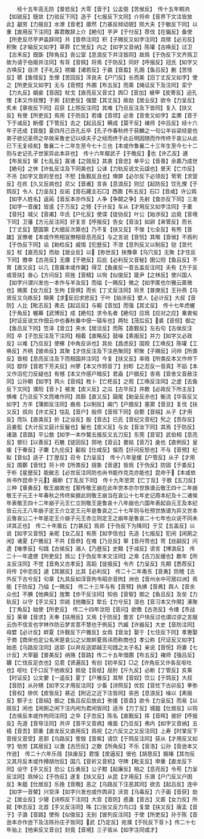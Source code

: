 <!-- { "loadSidebar": true } -->
　　经十五年高无防【普悲反】大雩【音于】公孟彄【苦侯反】　传十五年桐汭【如锐反】旣敛【力验反下同】造于【七报反下文同】介将命【音界下文注皆放此】嚭劳【力报反】水潦【音老】廪然【力甚反倾动貌】陨大夫【于敏反下同】以重【直用反下注同】寡君敢辞上介【絶句】芋尹【于付反】荐伐【在徧反】备使【所吏反尽芋尹盖辞同】共【音恭注同】积【子赐反又如字注同】具殡【必刃反】积聚【才喻反又如字】草莽【亡党反】内之【如字又音纳】陈瓘【古唤反】过卫【古禾反】既斲【陟角反】丧公室【息浪反下并注皆同】故爲【于伪反下文齐爲卫故为请于伯姬并注同】有背【音佩】将焉【于防反】同好【呼报反】冠氏【如字又古唤反】自济【子礼反】禚媚【诸若反】于嬴【音盈】孔圉【鱼吕反】蒯【苦怪反】聩【鱼怪反】生悝【苦回反】浑良夫【户门反】长而美【旧丁丈反又如字】使之【所吏反又如字】无与【音预】外圃【布五反】而乘【绳证反下及注同】栾宁【力丸反】姻妾【音因】杖戈【直亮反又音丈】舆□【音加】被甲【皮寄反】迫孔悝【本又作叔悝】于厠【初吏反】强盟【其丈反】故劫【居业反】欲令【力呈反】炙未【章夜反下同】召获【上照反注同】其难【乃旦反注及下皆同】复入【扶又反】有使【所吏反】焉用【于防反】若燔【音烦】必舍【音舍又如字】盂黡【音于下于减反】断缨【下管反】去之【起吕反】瞒成【莫干反】褚师【中吕反】经十六年子还成【音旋】夏四月己丑孔丘卒【孔子作春秋终于获麟之一句公羊谷梁经是也弟子欲记圣师之卒故采鲁史记以续夫子之经而终于此丘明因随而作传终于哀公从此已下无复经矣】鲁襄二十二年生至今七十三也【本或作鲁襄二十三年生至今七十二则与史记孔子世家异此本非也】　传十六年鄢武子【于晚反】也【许乙反】逋【布吴反】窜【七乱反】寘诸【之豉反】其衷【音忠】单平公【音善】余嘉乃成世【絶句】之休【许虬反注及下同美也】公诔【力轨反说文云諡也】旻天【亡巾反】不吊【如字又音的至也】不憖【鱼觐反且也】俾屏【必尔反下必领反】茕茕【求营反】在疚【久又反病也】尼父【音甫】言丧【息浪反】则愆【起防反】饮孔悝【于鸩反】令人【力呈反】反祏【音石藏主石□】西圃【布五反】石□【音咸】许公爲【如字人姓名】返祏【音反本亦作反】人争【争鬬之争】先射【食亦反下同】三发【如字一音废】皆逺【于万反】之殪【于计反】车从【才用反又如字注同】于橐【音托】城父【音甫】华氏【户化反】使谍【徒协反】叶公【始渉反】边竟【音境下同】卫藩【方元反注同】好复言【呼报反】告女【音汝】如卵【来管反】而长【丁丈反】楚国第【大细反次第也】乃不复【扶又反】不悛【七全反】有熊【音雄】冝僚者【本或作熊相冝僚相音息亮反】与之言说【音恱】其喉【音侯】不爲利【于伪反下同】谄【勑检反】威惕【佗歴反】不泄【息列反又以制反】铠【苦代反】杖【直亮反】而劫【居业反】以【弥世反】抉豫章【乌穴反】无聚【才住反下同】徼幸【古尧反】无餍【于艳反】后庇【必利反又音秘】圉公阳【鱼吕反】不胄【直又反】以几【音冀本或作冀】得艾【鱼废反一音五盖反注同】夫有【方于反或音扶】奋心【方问反】将旌【音精】以徇【似俊反】箴尹【之林反】使兴国人【如字兴谓兴发也一本作与羊汝反】而缢【一赐反】微之【如字匿也尔雅云匿微也】微匿【女力反】生拘【音俱】而长【丁丈反注同】将烹【普庚反】王孙燕【乌贤反又乌练反】頯黄【求反旧求悲反】于叶【始渉反】嬖人【必计反】大叔【音防】人比【毗志反】弗去【起吕反】与豭【音加】而强【其丈反】　传十七年虎幄【于角反】幄幕【武博反】成【絶句】求令名者【絶句】应爲【应对之应】乗衷甸【时证反说文作佃云中也春秋乗中佃一辕车也】两牡【茂后反】裘【音但】御之【鱼吕反下同】笠泽【音立】夹水【居洽反】而陈【直觐反】左右句【古侯反注同】卒【子忽反注及下注同】相着【直略反】鼓噪【素报反】并力【如字又必政反】以难【乃旦反】使椓【中角反诉也】其处【昌虑反】国观【工唤反】陈瓘【工唤反】齐柄【彼命反】其聚【才住反注及下注邑聚同】积聚【子赐反】问帅【所类反】皆相【息亮反注及下而相国并注同】今复【扶又反】率贱【所类反本又作帅下同】鄀俘【音若下芳夫反】州蓼【本又作鄝音了】封畛【之忍反一音真】不謟【本又作滔佗刀反疑也】有憾【本又作感户暗反】君盍【户腊反】舎焉【音舍又音赦注同】公孙朝【如字】鹑火【音纯】枚卜【亡柸反】之观【工唤反注同】之虚【去鱼反下文同】濮阳【音卜】被发【皮义反】之瓜【古华反】并数【必政反下所主反】惧难【乃旦反下文而难作同】其繇【直又反】竀尾【勑呈反赤也】衡流【华盲反又如字】方羊【蒲郎反注同】裔焉【以制反】阖门【户腊反】塞窦【音豆】复伐【扶又反】叔向【许丈反】怙乱【音户】般师【音班下同】自鄄【音绢】从子【才用反】而队【直类反】折【之设反】股【音古】已氏【音纪又音杞】髠之【苦存反】吕姜髢【大计反又庭计反髲也】髲也【皮义反】与女【音汝下同】其焉【于防反】诸潞【音路】平公敖【如字一本作鷔五报反又五刀反】东莞【音官】武伯相【息亮反】鄫衍【以善反】石魋【徒回反】郧地【音云】曼姑【音万】彘也【直例反】皇瑗【于眷反】子麇【九伦反】酁般【仕咸反】愠而【纡问反怒也】不与【音预】杞姒【音似】适子【丁歴反】召令【力呈反】　传十八年皇缓【户管反】从子【才用反】围鄾【音忧】将卜帅【所类反】燧象【音遂】皆爲【于伪反】防固【于委反】于析【星歴反】能敝志【必世反注同防也尚书能作克克亦能也】昆命于【本或依尚书作昆命于元】蔽断【丁乱反下同】　传十九年至冥【亡丁反】于敖【五刀反】三种【章勇反】敬王崩故也【案传敬王崩在此年世本亦尔世族谱云敬王四十二年崩敬王子元王十年春秋之传终矣据此则敬王崩当在哀公十七年史记周本纪及十二诸侯年表敬王四十二年崩子元王仁立则敬王是鲁哀十八年崩也六国年表起自元王及本纪皆云元王八年崩子定王介立定王元年是鲁哀之二十七年则与杜预世族谱为异又世本云鲁哀公二十年是定王介崩子元王赤立则定王之崩年是鲁哀二十七年也众说不同未详其正也】　传二十年廪丘【力甚反】爲郑【于伪反下为降同】于艾【五盖反】以说【如字又音恱】亲昵【女乙反】有质【如字信也】先造【七报反】犯闲【闲厠之闲】诸夏【户雅反】不共【音恭】在难【乃旦反】箪【音丹笥也】笥【丝嗣反】问遗【唯季反】句践【古侯反】溺人【乃歴反】史黯【于减反】谤言【博浪反】　传二十一年遣使【所吏反】爲公【于伪反年末文注同】之臯【古刀反缓也】数年【所主反注同】不觉【音角又古孝反】高蹈【徒报反】令齐【力呈反】先期【悉荐反】将传【中恋反】遽【其据反】比其【必利反】　传二十二年甬东【音勇】防稽【古外反下古兮反】句章【九具反如淳音拘韦昭亦音拘】洲也【音州水中可居曰洲】焉能【于防反】乃缢【一赐反】　传二十三年与有【音预】执绋【音弗】舆人【音余众也】不腆【他典反】旌繁【歩干反注同】知伯【音智】御之【鱼吕反】及垒【力轨反】以守【手又反】宗祧【他雕反】犂丘【力兮反】湿也【音习本又作隰】涿聚【丁角反】始使【所吏反】　传二十四年汶阳【音问】欲徼【古尧反】令缮【市战反】莱章【音求】天奉【扶用反】又焉【于防反】躗言【户快反过也谓过谬之言服云伪不信言也字林作防云梦言意不慧也于例反】饩臧【许器反】大史【音防注同】母嬖【必计反】衅夏【许觐反下户雅反】女爲【音汝】娶于【七住反下同】孝惠娶于商【商宋也定公名宋是哀公之父故衅夏爲讳而称商也】孝公称【尺证反又如字】始恶【乌路反注同】适郢【以井反适郢越王句践之太子名】亲说【音恱】将妻【七计反】大宰嚭【普美反】纳赂【音路】传二十五年借圃【布五反】褚师【强吕反】韤【亡伐反足衣也】见君【贤遍反】有创【初羊反】□之【许角反又许各反呕吐也】呕吐【于口反下他故反】抵徒【音纸】屈肘【斤九反】必断【丁管反】亥乘【时证反】公文要【一遥反】夏丁【户雅反】其帑【音奴】饮公【于鸩反】大叔【音防】从孙甥【如字又才用反注同】少畜【诗照反】优狡【音忧下古卯反】拳弥【音权】俳优【皮皆反】甚近【附近之近下注皆同】丧邑【息浪反】噪以【素报反】鄄子士【音绢】御之【鱼吕反后放此】弥援【音袁】欲令【力呈反】而易【以豉反】闲也【闲厠之闲下注内闲为君闲皆同】适泠【力丁反】城鉏【仕居反】以钩【古侯反本或作拘同注同】之卒【子忽反】陈名【直觐反】挥【音晖】彼好【呼报反】先道【音导注同】共评【音平又音病】难面【乃旦反】弗内【如字又音纳】五梧【音吾】郭重【直龙反又直用反】爲祝【之六反又之又反注同】上寿【时掌反下音授又音受】恶郭【乌路反】訾毁【音紫】请饮【于鸩反注同】获从【才用反又如字】劬劳【其居反】以激【古历反】之数【所角反】不乐【音洛】公孙【音逊本又作逊】　传二十六年乐茷【扶废反】君愎【皮逼反】很也【胡恳反】掘褚【其勿反又其月反本或作搰胡勿反】国几【音祈又音机】守陴【毗支反】申重【直龙反下同】设守【手又反】恐公【丘勇反】公子黚【起廉反】相之【息亮反】令苟【力呈反注同】爲悼公【于伪反】遂复【扶又反】从昆【才用反】乐溷【户门反又户困反】朱鉏【仕居反】乐挽【音晚】恶之【乌路反下注恶其同】欲去【起吕反】连中【如字一音辇】兴空泽【如字兴发也或作舆非】沃宫【乌毒反】六子画【音获】劫之【居业反】少寝【诗照反下注同】大宫【音防】惑蛊【音古】又匿【女力反】所弑【申志反】北首【手又反注同】咮【口张又反力鸟口】复盟【扶又反】唐盂【音于】子潞【音路】使徇【似俊反】无别【彼列反注同】于使【所吏反】孙于陈【音逊本亦作逊下及注除孙庄子皆同】武【乃定反】宛濮【于阮反下音卜】传二十七年骀上【他来反又音台】封竟【音境】三子皆从【如字注同或才】
